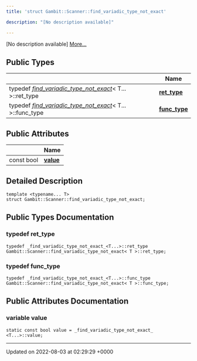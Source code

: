 ```yaml
---
title: 'struct Gambit::Scanner::find_variadic_type_not_exact'

description: "[No description available]"

---
```









[No description available] [More...](#detailed-description)

## Public Types

|                | Name           |
| -------------- | -------------- |
| typedef [_find_variadic_type_not_exact_](/documentation/code/gambit_sphinx/classes/structgambit_1_1scanner_1_1__find__variadic__type__not__exact__/)< T... >::ret_type | **[ret_type](/documentation/code/gambit_sphinx/classes/structgambit_1_1scanner_1_1find__variadic__type__not__exact/#typedef-ret-type)**  |
| typedef [_find_variadic_type_not_exact_](/documentation/code/gambit_sphinx/classes/structgambit_1_1scanner_1_1__find__variadic__type__not__exact__/)< T... >::func_type | **[func_type](/documentation/code/gambit_sphinx/classes/structgambit_1_1scanner_1_1find__variadic__type__not__exact/#typedef-func-type)**  |

## Public Attributes

|                | Name           |
| -------------- | -------------- |
| const bool | **[value](/documentation/code/gambit_sphinx/classes/structgambit_1_1scanner_1_1find__variadic__type__not__exact/#variable-value)**  |

## Detailed Description

```
template <typename... T>
struct Gambit::Scanner::find_variadic_type_not_exact;
```

## Public Types Documentation

### typedef ret_type

```
typedef _find_variadic_type_not_exact_<T...>::ret_type Gambit::Scanner::find_variadic_type_not_exact< T >::ret_type;
```


### typedef func_type

```
typedef _find_variadic_type_not_exact_<T...>::func_type Gambit::Scanner::find_variadic_type_not_exact< T >::func_type;
```


## Public Attributes Documentation

### variable value

```
static const bool value = _find_variadic_type_not_exact_ <T...>::value;
```


-------------------------------

Updated on 2022-08-03 at 02:29:29 +0000